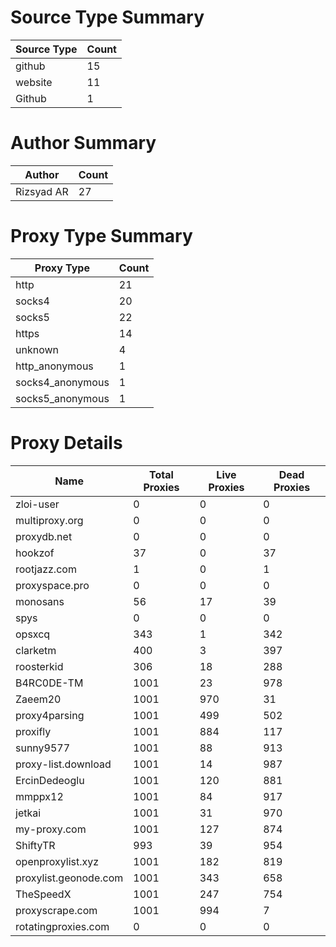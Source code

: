 # Source Type Summary

| Source Type | Count |
|-------------|-------|
| github | 15 |
| website | 11 |
| Github | 1 |


# Author Summary

| Author | Count |
|--------|-------|
| Rizsyad AR | 27 |


# Proxy Type Summary

| Proxy Type | Count |
|------------|-------|
| http | 21 |
| socks4 | 20 |
| socks5 | 22 |
| https | 14 |
| unknown | 4 |
| http_anonymous | 1 |
| socks4_anonymous | 1 |
| socks5_anonymous | 1 |


# Proxy Details

| Name | Total Proxies | Live Proxies | Dead Proxies |
|------|---------------|--------------|---------------|
| zloi-user | 0 | 0 | 0 |
| multiproxy.org | 0 | 0 | 0 |
| proxydb.net | 0 | 0 | 0 |
| hookzof | 37 | 0 | 37 |
| rootjazz.com | 1 | 0 | 1 |
| proxyspace.pro | 0 | 0 | 0 |
| monosans | 56 | 17 | 39 |
| spys | 0 | 0 | 0 |
| opsxcq | 343 | 1 | 342 |
| clarketm | 400 | 3 | 397 |
| roosterkid | 306 | 18 | 288 |
| B4RC0DE-TM | 1001 | 23 | 978 |
| Zaeem20 | 1001 | 970 | 31 |
| proxy4parsing | 1001 | 499 | 502 |
| proxifly | 1001 | 884 | 117 |
| sunny9577 | 1001 | 88 | 913 |
| proxy-list.download | 1001 | 14 | 987 |
| ErcinDedeoglu | 1001 | 120 | 881 |
| mmppx12 | 1001 | 84 | 917 |
| jetkai | 1001 | 31 | 970 |
| my-proxy.com | 1001 | 127 | 874 |
| ShiftyTR | 993 | 39 | 954 |
| openproxylist.xyz | 1001 | 182 | 819 |
| proxylist.geonode.com | 1001 | 343 | 658 |
| TheSpeedX | 1001 | 247 | 754 |
| proxyscrape.com | 1001 | 994 | 7 |
| rotatingproxies.com | 0 | 0 | 0 |
